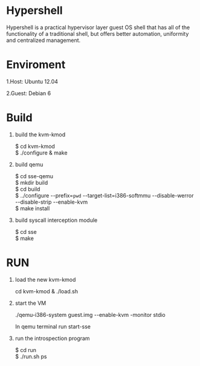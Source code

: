 Hypershell
==========

Hypershell is a practical hypervisor layer guest OS shell that has all of the functionality of a traditional shell, but offers better automation, uniformity and centralized management.

Enviroment
==========
1.Host: Ubuntu 12.04

2.Guest: Debian 6 


Build
=====
1. build the kvm-kmod

    $ cd kvm-kmod  
    $ ./configure & make  

2. build qemu
   
    $ cd sse-qemu  
    $ mkdir build  
    $ cd build  
    $ ../configure --prefix=``pwd`` --target-list=i386-softmmu --disable-werror --disable-strip  --enable-kvm  
    $ make install  

3. build syscall interception module
   
    $ cd sse  
    $ make  
 

RUN
===
1. load the new kvm-kmod

   cd kvm-kmod & ./load.sh  

2. start the VM

   ./qemu-i386-system guest.img --enable-kvm -monitor stdio

   In qemu terminal run start-sse

3. run the introspection program

   $ cd run  
   $ ./run.sh ps  





